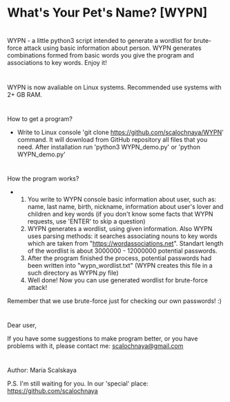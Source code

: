 # What's Your Pet's Name? [WYPN]
#
WYPN - a little python3 script intended to generate a wordlist for brute-force attack using basic
information about person. WYPN generates combinations formed from basic words you give the program 
and associations to key words.
Enjoy it!
#
WYPN is now avaliable on Linux systems. Recommended use systems with 2+ GB RAM.
# 
How to get a program?
 - Write to Linux console 'git clone https://github.com/scalochnaya/WYPN' command. It will 
   download from GitHub repository all files that you need. 
   After installation run 'python3 WYPN_demo.py' or 'python WYPN_demo.py' 
#
How the program works?
 - 1. You write to WYPN console basic information about user, such as: name, last name, birth, nickname, information about user's lover and children and key words (if you don't know some facts that WYPN requests, use 'ENTER' to skip a question)
   2. WYPN generates a wordlist, using given information. Also WYPN uses parsing methods: it searches associating nouns to key words which are taken from "https://wordassociations.net". Standart length of the wordlist is about 3000000 - 12000000 potential passwords.
   3. After the program finished the process, potential passwords had been written into "wypn_wordlist.txt" (WYPN creates this file in a such directory as WYPN.py file)
   4. Well done! Now you can use generated wordlist for brute-force attack!

Remember that we use brute-force just for checking our own passwords! :)
#
Dear user,

 If you have some suggestions to make program better, or you have problems with it, please contact me: scalochnaya@gmail.com
#
Author: Maria Scalskaya

P.S. I'm still waiting for you. In our 'special' place: https://github.com/scalochnaya
